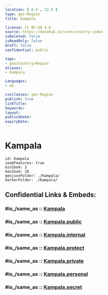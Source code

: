 ```yaml
---
location: [ 0.4 , 32.6 ] 
type: geo-Region
title: Kampala

license: CC BY-SA 4.0
source: https://datahub.io/core/country-codes
isDeleted: false
isReadOnly: false
draft: false
confidential: public

tags:
- geo/Country/Region
aliases:
- Kampala

Languages:
- de

cssclasses: geo-Region
publish: true
linkTitle: 
keywords: 
layout: 
publishDate: 
expiryDate: 
---
```


# Kampala

```leaflet
id: Kampala
zoomFeatures: true 
minZoom: 2 
maxZoom: 18
geojsonFolder: ./Kampala/
markerFolder: ./Kampala/
```


## Confidential Links & Embeds: 

### #is_/same_as :: [Kampala](/_Standards/Earth/Continent/Africa/Africa~Central/Uganda/regions~Uganda/Uganda~Central/Kampala.md) 

### #is_/same_as :: [Kampala.public](/_public/Earth/Continent/Africa/Africa~Central/Uganda/regions~Uganda/Uganda~Central/Kampala.public.md) 

### #is_/same_as :: [Kampala.internal](/_internal/Earth/Continent/Africa/Africa~Central/Uganda/regions~Uganda/Uganda~Central/Kampala.internal.md) 

### #is_/same_as :: [Kampala.protect](/_protect/Earth/Continent/Africa/Africa~Central/Uganda/regions~Uganda/Uganda~Central/Kampala.protect.md) 

### #is_/same_as :: [Kampala.private](/_private/Earth/Continent/Africa/Africa~Central/Uganda/regions~Uganda/Uganda~Central/Kampala.private.md) 

### #is_/same_as :: [Kampala.personal](/_personal/Earth/Continent/Africa/Africa~Central/Uganda/regions~Uganda/Uganda~Central/Kampala.personal.md) 

### #is_/same_as :: [Kampala.secret](/_secret/Earth/Continent/Africa/Africa~Central/Uganda/regions~Uganda/Uganda~Central/Kampala.secret.md)

